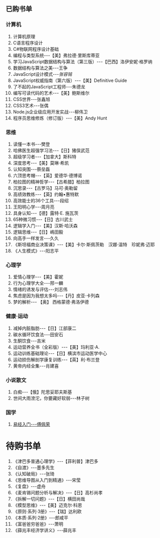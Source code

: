 ## 已购书单
### 计算机
1. 计算机原理
2. C语言程序设计
3. C#物联网程序设计基础
4. 编程与类型系统---【美】弗拉德·里斯库蒂亚
5. 学习JavaScript数据结构与算法（第三版）---【巴西】洛伊安妮·格罗纳
6. 数据结构与算法之美---王争
7. JavaScript设计模式---_张容铭_
8. JavaScript权威指南（第六版）---【美】Definitive Guide
9. 了不起的JavaScript工程师---朱德龙
10. 编写可读代码的艺术---【美】鲍斯维尔
11. CSS世界---张鑫旭
12. CSS3艺术---张偶
13. Node.js企业级应用开发实战---柳伟卫
14. 程序员思维修炼（修订版）---【美】Andy Hunt
### 思维
1. 读懂一本书---樊登
2. 哈佛医生超强学习法---【日】猪俣武范
3. 超级学习者---【加拿大】斯科特
4. 深度思考---【美】莫琳·希凯
5. 认知突围---蔡垒磊
6. 六顶思考帽---【英】爱德华·德博诺
7. 柏拉图的精神哲学---【古希腊】柏拉图
8. 沉思录---【古罗马】马可·奥勒留
9. 高绩效教练---【英】约翰•惠特默
10. 高效能士的36个工具---段绍
11. 王阳明心学---周月亮
12. 具身认知---【德】露特·E. 施瓦茨
13. 65种微习惯---【日】古川武士
14. 逻辑学入门---【美】汉斯·哈沃森
15. 逻辑思维---【日】嶋田毅
16. 向高手一样发言---久久
17. 《斯坦福商业决策课》---【美】卡尔·斯佩茨勒　汉娜·温特　珍妮弗·迈耶
18. 《人生模式》---阳志平
### 心理学
1. 爱情心理学---【美】霍妮 
2. 行为心理学大全---邢一麟
3. 情绪的诱发与评估---刘志伟
4. 焦虑是因为我想太多吗---【丹】皮亚·卡列森
6. 梦的解析--- 【奥】 西格蒙德·弗洛伊德 
### 健康·运动
1. 减掉内脏脂肪---【日】江部康二 
2. 碳水循环饮食法---田安石
3. 生酮饮食---吉米
4. 运动营养全书（全彩版）---【美】玛利亚·A.
5. 运动训练基础理论---【日】横滨市运动医学中心
6. 运动损伤解剖学康复训练---【英】利·布兰登
7. 黄帝内经全集---肖建喜
### 小说散文
1. 白痴---【俄】陀思妥耶夫斯基
2. 世间大雨滂沱，你要藏好软弱---林子树

### 国学
1. [易经入门---傅佩荣](易经·占卦·解卦.md)

# 待购书单
1. 《津巴多普通心理学》---【菲利普】津巴多
2. 《自渡》---墨多先生
3. 《认知破局》---张琦
4. 《思维导图从入门到精通》---宋莹
5. 《复盘》---虚舟
6. 《麦肯锡问题分析与解决》---【日】高杉尚孝
7. 《拆解一切问题》---【日】横田尚哉
8. 《模型思维》---【美】迈克尔·科恩
9. 《原则·系列·3册》---【瑞】达利欧
10. 《本质·系列·2册》---郎咸平
11. 《富爸爸穷爸爸》---萧明
12. 《薛兆丰经济学讲义》---薛兆丰